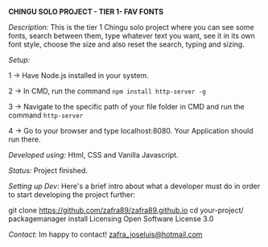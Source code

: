 **CHINGU SOLO PROJECT - TIER 1- FAV FONTS**

*Description:*
This is the tier 1 Chingu solo project where you can see some fonts, search between them, type whatever text you want, see it in its own font style, choose the size and also reset the search, typing and sizing.


*Setup:*

1 -> Have Node.js installed in your system.

2 -> In CMD, run the command ```npm install http-server -g```

3 -> Navigate to the specific path of your file folder in CMD and run the command ```http-server```

4 -> Go to your browser and type localhost:8080. Your Application should run there.



*Developed using:*
Html, CSS and Vanilla Javascript.

*Status:*
Project finished.

*Setting up Dev:*
Here's a brief intro about what a developer must do in order to start developing the project further:

git clone https://github.com/zafra89/zafra89.github.io
cd your-project/
packagemanager install
Licensing
Open Software License 3.0

*Contact:*
Im happy to contact! zafra_joseluis@hotmail.com
